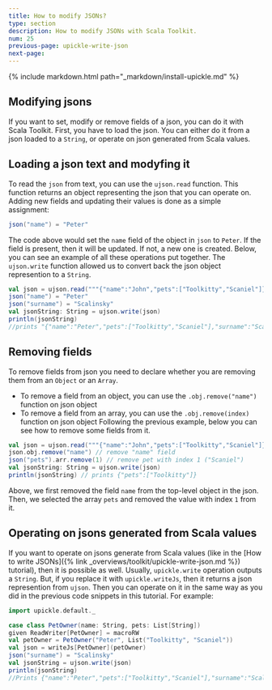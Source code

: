 ```yaml
---
title: How to modify JSONs?
type: section
description: How to modify JSONs with Scala Toolkit.
num: 25
previous-page: upickle-write-json
next-page: 
---
```


{% include markdown.html path="_markdown/install-upickle.md" %}

## Modifying jsons
If you want to set, modify or remove fields of a json, you can do it with Scala Toolkit. 
First, you have to load the json. You can either do it from a json loaded to a `String`,
or operate on json generated from Scala values.

## Loading a json text and modyfing it
To read the `json` from text, you can use the `ujson.read` function. 
This function returns an object representing the json that you can operate on. 
Adding new fields and updating their values is done as a simple assignment:
```scala
json("name") = "Peter"
```
The code above would set the `name` field of the object in `json` to `Peter`.
If the field is present, then it will be updated. If not, a new one is created.
Below, you can see an example of all these operations put together. 
The `ujson.write` function allowed us to convert back the json object represention to a `String`.
```scala
val json = ujson.read("""{"name":"John","pets":["Toolkitty","Scaniel"]}""")
json("name") = "Peter"
json("surname") = "Scalinsky"
val jsonString: String = ujson.write(json)
println(jsonString)
//prints "{"name":"Peter","pets":["Toolkitty","Scaniel"],"surname":"Scalinisky"}"
```

## Removing fields
To remove fields from json you need to declare whether you are removing them from an `Object` or an `Array`.
 - To remove a field from an object, you can use the `.obj.remove("name")` function on json object
 - To remove a field from an array, you can use the `.obj.remove(index)` function on json object
 Following the previous example, below you can see how to remove some fields from it.
```scala
val json = ujson.read("""{"name":"John","pets":["Toolkitty","Scaniel"]}""")
json.obj.remove("name") // remove "name" field
json("pets").arr.remove(1) // remove pet with index 1 ("Scaniel")
val jsonString: String = ujson.write(json)
println(jsonString) // prints {"pets":["Toolkitty"]}
```
Above, we first removed the field `name` from the top-level object in the json.
Then, we selected the array `pets` and removed the value with index `1` from it.

## Operating on jsons generated from Scala values
If you want to operate on jsons generate from Scala values (like in the [How to write JSONs]({% link _overviews/toolkit/upickle-write-json.md %}) tutorial), then it is possible as well.
Usually, `upickle.write` operation outputs a `String`. But, if you replace it with `upickle.writeJs`, then it returns a json represention from `ujson`.
Then you can operate on it in the same way as you did in the previous code snippets in this tutorial. For example:
```scala
import upickle.default._

case class PetOwner(name: String, pets: List[String])
given ReadWriter[PetOwner] = macroRW
val petOwner = PetOwner("Peter", List("Toolkitty", "Scaniel"))
val json = writeJs[PetOwner](petOwner)
json("surname") = "Scalinsky"
val jsonString = ujson.write(json)
println(jsonString)
//Prints {"name":"Peter","pets":["Toolkitty","Scaniel"],"surname":"Scalinsky"}
```